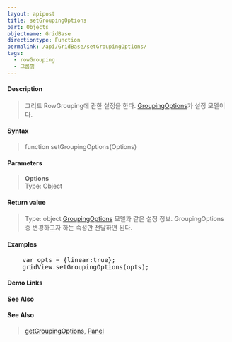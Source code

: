 ```yaml
---
layout: apipost
title: setGroupingOptions
part: Objects
objectname: GridBase
directiontype: Function
permalink: /api/GridBase/setGroupingOptions/
tags:
  - rowGrouping
  - 그룹핑
---
```



#### Description

> 그리드 RowGrouping에 관한 설정을 한다. [GroupingOptions](/api/types/GroupingOptions/)가 설정 모델이다.

#### Syntax

> function setGroupingOptions(Options)

#### Parameters

> **Options**  
> Type: Object  
>   

#### Return value

> Type: object
> [GroupingOptions](/api/types/GroupingOptions/) 모델과 같은 설정 정보. GroupingOptions 중 변경하고자 하는 속성만 전달하면 된다.

#### Examples 

<pre class="prettyprint">
    var opts = {linear:true};
    gridView.setGroupingOptions(opts);
</pre>

#### Demo Links
#### See Also

#### See Also
> [getGroupingOptions](/api/GridBase/getGroupingOptions), [Panel](/api/types/Panel)
